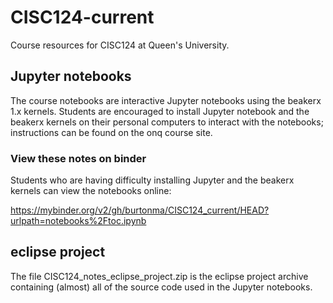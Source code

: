 # CISC124-current
Course resources for CISC124 at Queen's University.

## Jupyter notebooks

The course notebooks are interactive Jupyter notebooks using the beakerx 1.x kernels. Students are encouraged to install Jupyter notebook and the beakerx kernels on their personal computers to interact with the notebooks; instructions can be found on the onq course site.

### View these notes on binder

Students who are having difficulty installing Jupyter and the beakerx kernels can view the notebooks online:

https://mybinder.org/v2/gh/burtonma/CISC124_current/HEAD?urlpath=notebooks%2Ftoc.ipynb

## eclipse project

The file CISC124_notes_eclipse_project.zip is the eclipse project archive containing (almost) all of the source code used in the Jupyter notebooks.

